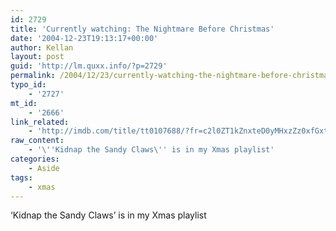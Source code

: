 ```yaml
---
id: 2729
title: 'Currently watching: The Nightmare Before Christmas'
date: '2004-12-23T19:13:17+00:00'
author: Kellan
layout: post
guid: 'http://lm.quxx.info/?p=2729'
permalink: /2004/12/23/currently-watching-the-nightmare-before-christmas/
typo_id:
    - '2727'
mt_id:
    - '2666'
link_related:
    - 'http://imdb.com/title/tt0107688/?fr=c2l0ZT1kZnxteD0yMHxzZz0xfGxtPTIwMHx0dD1vbnxwbj0wfHE9bmlnaHRtYXJlIGJlZm9yZSBjaHJpc3RtYXN8aHRtbD0xfG5tPW9u;fc=1;ft=1'
raw_content:
    - '\''Kidnap the Sandy Claws\'' is in my Xmas playlist'
categories:
    - Aside
tags:
    - xmas
---
```


‘Kidnap the Sandy Claws’ is in my Xmas playlist
